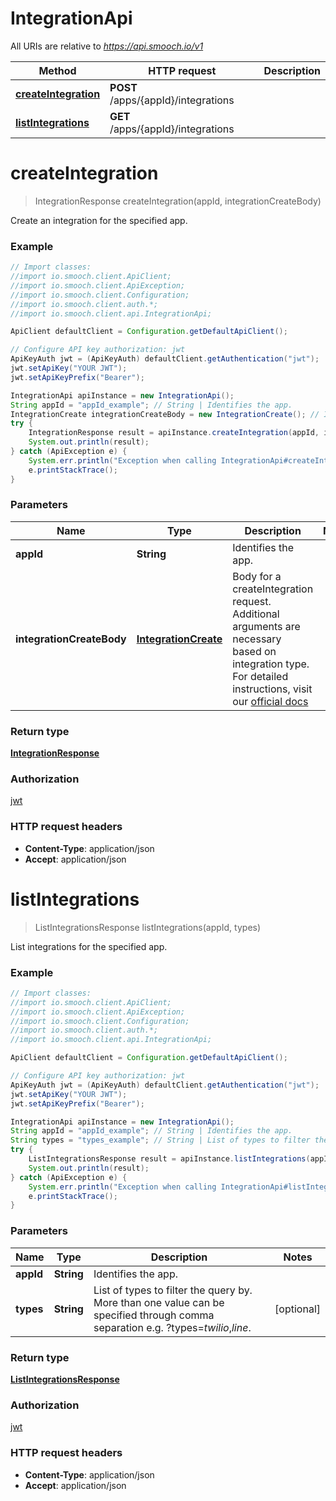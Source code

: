 # IntegrationApi

All URIs are relative to *https://api.smooch.io/v1*

Method | HTTP request | Description
------------- | ------------- | -------------
[**createIntegration**](IntegrationApi.md#createIntegration) | **POST** /apps/{appId}/integrations | 
[**listIntegrations**](IntegrationApi.md#listIntegrations) | **GET** /apps/{appId}/integrations | 


<a name="createIntegration"></a>
# **createIntegration**
> IntegrationResponse createIntegration(appId, integrationCreateBody)



Create an integration for the specified app.

### Example
```java
// Import classes:
//import io.smooch.client.ApiClient;
//import io.smooch.client.ApiException;
//import io.smooch.client.Configuration;
//import io.smooch.client.auth.*;
//import io.smooch.client.api.IntegrationApi;

ApiClient defaultClient = Configuration.getDefaultApiClient();

// Configure API key authorization: jwt
ApiKeyAuth jwt = (ApiKeyAuth) defaultClient.getAuthentication("jwt");
jwt.setApiKey("YOUR JWT");
jwt.setApiKeyPrefix("Bearer");

IntegrationApi apiInstance = new IntegrationApi();
String appId = "appId_example"; // String | Identifies the app.
IntegrationCreate integrationCreateBody = new IntegrationCreate(); // IntegrationCreate | Body for a createIntegration request. Additional arguments are necessary based on integration type. For detailed instructions, visit our [official docs](https://docs.smooch.io/rest/#create-integration) 
try {
    IntegrationResponse result = apiInstance.createIntegration(appId, integrationCreateBody);
    System.out.println(result);
} catch (ApiException e) {
    System.err.println("Exception when calling IntegrationApi#createIntegration");
    e.printStackTrace();
}
```

### Parameters

Name | Type | Description  | Notes
------------- | ------------- | ------------- | -------------
 **appId** | **String**| Identifies the app. |
 **integrationCreateBody** | [**IntegrationCreate**](IntegrationCreate.md)| Body for a createIntegration request. Additional arguments are necessary based on integration type. For detailed instructions, visit our [official docs](https://docs.smooch.io/rest/#create-integration)  |

### Return type

[**IntegrationResponse**](IntegrationResponse.md)

### Authorization

[jwt](../README.md#jwt)

### HTTP request headers

 - **Content-Type**: application/json
 - **Accept**: application/json

<a name="listIntegrations"></a>
# **listIntegrations**
> ListIntegrationsResponse listIntegrations(appId, types)



List integrations for the specified app.

### Example
```java
// Import classes:
//import io.smooch.client.ApiClient;
//import io.smooch.client.ApiException;
//import io.smooch.client.Configuration;
//import io.smooch.client.auth.*;
//import io.smooch.client.api.IntegrationApi;

ApiClient defaultClient = Configuration.getDefaultApiClient();

// Configure API key authorization: jwt
ApiKeyAuth jwt = (ApiKeyAuth) defaultClient.getAuthentication("jwt");
jwt.setApiKey("YOUR JWT");
jwt.setApiKeyPrefix("Bearer");

IntegrationApi apiInstance = new IntegrationApi();
String appId = "appId_example"; // String | Identifies the app.
String types = "types_example"; // String | List of types to filter the query by. More than one value can be specified through comma separation e.g. ?types=*twilio*,*line*. 
try {
    ListIntegrationsResponse result = apiInstance.listIntegrations(appId, types);
    System.out.println(result);
} catch (ApiException e) {
    System.err.println("Exception when calling IntegrationApi#listIntegrations");
    e.printStackTrace();
}
```

### Parameters

Name | Type | Description  | Notes
------------- | ------------- | ------------- | -------------
 **appId** | **String**| Identifies the app. |
 **types** | **String**| List of types to filter the query by. More than one value can be specified through comma separation e.g. ?types&#x3D;*twilio*,*line*.  | [optional]

### Return type

[**ListIntegrationsResponse**](ListIntegrationsResponse.md)

### Authorization

[jwt](../README.md#jwt)

### HTTP request headers

 - **Content-Type**: application/json
 - **Accept**: application/json

